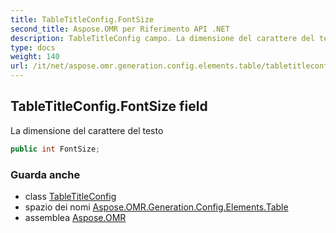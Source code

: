 ```yaml
---
title: TableTitleConfig.FontSize
second_title: Aspose.OMR per Riferimento API .NET
description: TableTitleConfig campo. La dimensione del carattere del testo
type: docs
weight: 140
url: /it/net/aspose.omr.generation.config.elements.table/tabletitleconfig/fontsize/
---
```

## TableTitleConfig.FontSize field

La dimensione del carattere del testo

```csharp
public int FontSize;
```

### Guarda anche

* class [TableTitleConfig](../)
* spazio dei nomi [Aspose.OMR.Generation.Config.Elements.Table](../../tabletitleconfig/)
* assemblea [Aspose.OMR](../../../)


